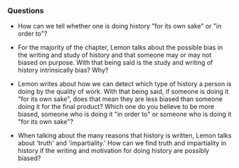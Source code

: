 ### Questions

- How can we tell whether one is doing history "for its own sake" or "in order to"? 

- For the majority of the chapter, Lemon talks about the possible bias in the writing and study of history and that someone may or may not biased on purpose. With that being said is the study and writing of history intrinsically bias? Why? 

- Lemon writes about how we can detect which type of history a person is doing by the quality of work. With that being said, if someone is doing it "for its own sake", does that mean they are less biased than someone doing it for the final product? Which one do you believe to be more biased, someone who is doing it "in order to" or someone who is doing it "for its own sake"?

- When talking about the many reasons that history is written, Lemon talks about 'truth' and 'impartiality.' How can we find truth and impartiality in history if the writing and motivation for doing history are possibly biased?
